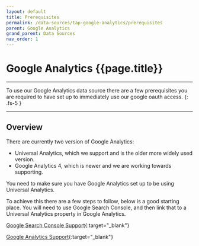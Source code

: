 ```yaml
---
layout: default
title: Prerequisites
permalink: /data-sources/tap-google-analytics/prerequisites
parent: Google Analytics
grand_parent: Data Sources
nav_order: 1
---
```


# Google Analytics {{page.title}}

---

To use our Google Analytics data source there are a few prerequisites you are required to have set up to immediately use our google oauth access.
{: .fs-5 }

---

## Overview

There are currently two version of Google Analytics:
- Universal Analytics, which we support and is the older more widely used version.
- Google Analytics 4, which is newer and we are working towards supporting.

You need to make sure you have Google Analytics set up to be using Universal Analytics.

To achieve this there are a few steps to follow, below is a good starting place. You will need to use Google Search Console, and then link that to a Universal Analytics property in Google Analytics.

[Google Search Console Support](https://support.google.com/analytics/answer/1308617#zippy=%2Cin-this-article){:target="_blank"}

[Google Analytics Support](https://support.google.com/analytics/answer/1308621){:target="_blank"}
